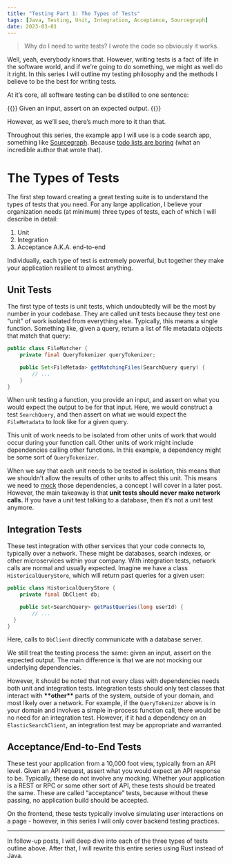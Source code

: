 ```yaml
---
title: "Testing Part 1: The Types of Tests"
tags: [Java, Testing, Unit, Integration, Acceptance, Sourcegraph]
date: 2023-03-01
---
```


> Why do I need to write tests? I wrote the code so obviously it works.

Well, yeah, everybody knows that. However, writing tests is a fact of life in the software world, and if we’re going to do something, we might as well do it right. In this series I will outline my testing philosophy and the methods I believe to be the best for writing tests.

At it’s core, all software testing can be distilled to one sentence:

{{<lead>}} Given an input, assert on an expected output. {{</lead>}}

However, as we’ll see, there’s much more to it than that.

Throughout this series, the example app I will use is a code search app, something like [Sourcegraph](https://about.sourcegraph.com/). Because [todo lists are boring](https://dylanpowers.me/micros/why-is-everything-a-todo-app/) (what an incredible author that wrote that).

# The Types of Tests

The first step toward creating a great testing suite is to understand the types of tests that you need. For any large application, I believe your organization needs (at minimum) three types of tests, each of which I will describe in detail:

1. Unit
2. Integration
3. Acceptance A.K.A. end-to-end

Individually, each type of test is extremely powerful, but together they make your application resilient to almost anything.

## Unit Tests

The first type of tests is unit tests, which undoubtedly will be the most by number in your codebase. They are called unit tests because they test one “unit” of work isolated from everything else. Typically, this means a single function. Something like, given a query, return a list of file metadata objects that match that query:

```java
public class FileMatcher {
	private final QueryTokenizer queryTokenizer;

	public Set<FileMetada> getMatchingFiles(SearchQuery query) {
		// ...
	}
}
```

When unit testing a function, you provide an input, and assert on what you would expect the output to be for that input. Here, we would construct a test `SearchQuery`, and then assert on what we would expect the `FileMetadata` to look like for a given query.

This unit of work needs to be isolated from other units of work that would occur during your function call. Other units of work might include dependencies calling other functions. In this example, a dependency might be some sort of `QueryTokenizer`.

When we say that each unit needs to be tested in isolation, this means that we shouldn’t allow the results of other units to affect this unit. This means we need to [mock](https://circleci.com/blog/how-to-test-software-part-i-mocking-stubbing-and-contract-testing/) those dependencies, a concept I will cover in a later post. However, the main takeaway is that **unit tests should never make network calls.** If you have a unit test talking to a database, then it’s not a unit test anymore.

## Integration Tests

These test integration with other services that your code connects to, typically over a network. These might be databases, search indexes, or other microservices within your company. With integration tests, network calls are normal and usually expected. Imagine we have a class `HistoricalQueryStore`, which will return past queries for a given user:

```java
public class HistoricalQueryStore {
	private final DbClient db;

	public Set<SearchQuery> getPastQueries(long userId) {
		// ...
  }
}
```

Here, calls to `DbClient` directly communicate with a database server.

We still treat the testing process the same: given an input, assert on the expected output. The main difference is that we are not mocking our underlying dependencies.

However, it should be noted that not every class with dependencies needs both unit and integration tests. Integration tests should only test classes that interact with **\*\***other**\*\*** parts of the system, outside of your domain, and most likely over a network. For example, if the `QueryTokenizer` above is in your domain and involves a simple in-process function call, there would be no need for an integration test. However, if it had a dependency on an `ElasticSearchClient`, an integration test may be appropriate and warranted.

## Acceptance/End-to-End Tests

These test your application from a 10,000 foot view, typically from an API level. Given an API request, assert what you would expect an API response to be. Typically, these do not involve any mocking. Whether your application is a REST or RPC or some other sort of API, these tests should be treated the same. These are called “acceptance” tests, because without these passing, no application build should be accepted.

On the frontend, these tests typically involve simulating user interactions on a page - however, in this series I will only cover backend testing practices.

---

In follow-up posts, I will deep dive into each of the three types of tests outline above. After that, I will rewrite this entire series using Rust instead of Java.
